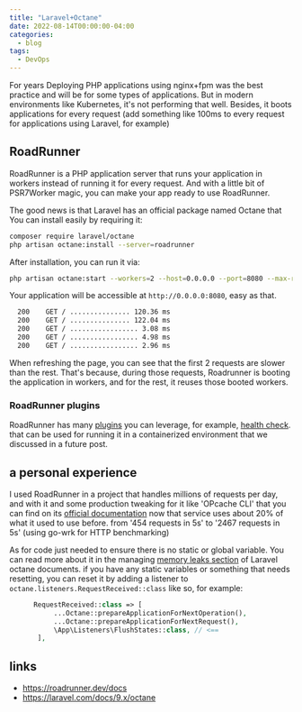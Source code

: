 ```yaml
---
title: "Laravel+Octane"
date: 2022-08-14T00:00:00-04:00
categories:
  - blog
tags:
  - DevOps
---
```

For years Deploying PHP applications using nginx+fpm was the best practice and will be for some types of applications. But in modern environments like Kubernetes, it's not performing that well. Besides, it boots applications for every request (add something like 100ms to every request for applications using Laravel, for example)

## RoadRunner

RoadRunner is a PHP application server that runs your application in workers instead of running it for every request. And with a little bit of PSR7Worker magic, you can make your app ready to use RoadRunner.

The good news is that Laravel has an official package named Octane that You can install easily by requiring it:

```bash
composer require laravel/octane
php artisan octane:install --server=roadrunner
```

After installation, you can run it via:

```bash
php artisan octane:start --workers=2 --host=0.0.0.0 --port=8080 --max-requests=5000
```

Your application will be accessible at `http://0.0.0.0:8080`, easy as that.

```bash
  200    GET / ............... 120.36 ms
  200    GET / ............... 122.04 ms
  200    GET / ................. 3.08 ms
  200    GET / ................. 4.98 ms
  200    GET / ................. 2.96 ms
```

When refreshing the page, you can see that the first 2 requests are slower than the rest. That's because, during those requests, Roadrunner is booting the application in workers, and for the rest, it reuses those booted workers.

### RoadRunner plugins

RoadRunner has many [plugins](https://roadrunner.dev/docs/plugins-intro/2.x/en) you can leverage, for example, [health check](https://roadrunner.dev/docs/plugins-status/2.x/en). that can be used for running it in a containerized environment that we discussed in a future post.

## a personal experience

I used RoadRunner in a project that handles millions of requests per day, and with it and some production tweaking for it like 'OPcache CLI'  that you can find on its [official documentation](https://roadrunner.dev/docs/app-server-production/2.x/en) now that service uses about 20% of what it used to use before.
from '454 requests in 5s' to '2467 requests in 5s' (using go-wrk for HTTP benchmarking)

As for code just needed to ensure there is no static or global variable. You can read more about it in the managing [memory leaks section](https://laravel.com/docs/9.x/octane#managing-memory-leaks) of Laravel octane documents.
if you have any static variables or something that needs resetting, you can reset it by adding a listener to `octane.listeners.RequestReceived::class` like so, for example:

 ```php
       RequestReceived::class => [
            ...Octane::prepareApplicationForNextOperation(),
            ...Octane::prepareApplicationForNextRequest(),
            \App\Listeners\FlushStates::class, // <==
        ],
```

## links

- <https://roadrunner.dev/docs>
- <https://laravel.com/docs/9.x/octane>
